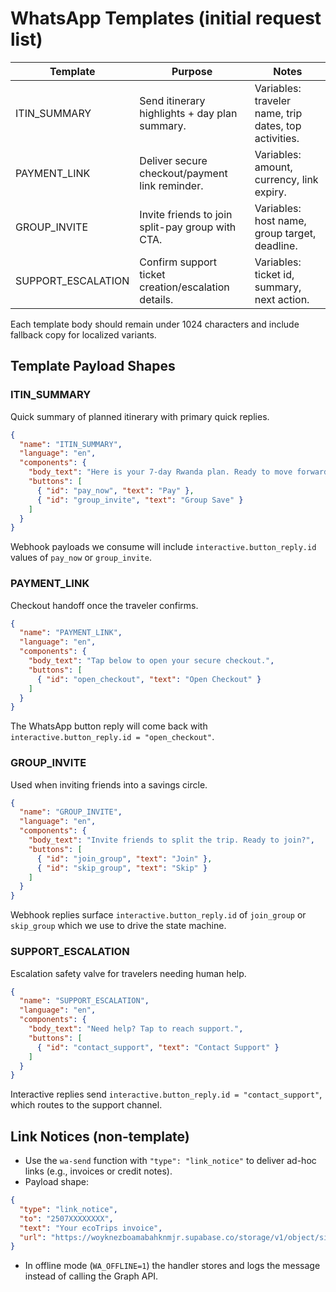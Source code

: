 # WhatsApp Templates (initial request list)

| Template | Purpose | Notes |
|----------|---------|-------|
| ITIN_SUMMARY | Send itinerary highlights + day plan summary. | Variables: traveler name, trip dates, top activities. |
| PAYMENT_LINK | Deliver secure checkout/payment link reminder. | Variables: amount, currency, link expiry. |
| GROUP_INVITE | Invite friends to join split-pay group with CTA. | Variables: host name, group target, deadline. |
| SUPPORT_ESCALATION | Confirm support ticket creation/escalation details. | Variables: ticket id, summary, next action. |

Each template body should remain under 1024 characters and include fallback copy for localized variants.

## Template Payload Shapes

### ITIN_SUMMARY
Quick summary of planned itinerary with primary quick replies.

```json
{
  "name": "ITIN_SUMMARY",
  "language": "en",
  "components": {
    "body_text": "Here is your 7-day Rwanda plan. Ready to move forward?",
    "buttons": [
      { "id": "pay_now", "text": "Pay" },
      { "id": "group_invite", "text": "Group Save" }
    ]
  }
}
```

Webhook payloads we consume will include `interactive.button_reply.id` values of `pay_now` or `group_invite`.

### PAYMENT_LINK
Checkout handoff once the traveler confirms.

```json
{
  "name": "PAYMENT_LINK",
  "language": "en",
  "components": {
    "body_text": "Tap below to open your secure checkout.",
    "buttons": [
      { "id": "open_checkout", "text": "Open Checkout" }
    ]
  }
}
```

The WhatsApp button reply will come back with `interactive.button_reply.id = "open_checkout"`.

### GROUP_INVITE
Used when inviting friends into a savings circle.

```json
{
  "name": "GROUP_INVITE",
  "language": "en",
  "components": {
    "body_text": "Invite friends to split the trip. Ready to join?",
    "buttons": [
      { "id": "join_group", "text": "Join" },
      { "id": "skip_group", "text": "Skip" }
    ]
  }
}
```

Webhook replies surface `interactive.button_reply.id` of `join_group` or `skip_group` which we use to drive the state machine.

### SUPPORT_ESCALATION
Escalation safety valve for travelers needing human help.

```json
{
  "name": "SUPPORT_ESCALATION",
  "language": "en",
  "components": {
    "body_text": "Need help? Tap to reach support.",
    "buttons": [
      { "id": "contact_support", "text": "Contact Support" }
    ]
  }
}
```

Interactive replies send `interactive.button_reply.id = "contact_support"`, which routes to the support channel.

## Link Notices (non-template)
- Use the `wa-send` function with `"type": "link_notice"` to deliver ad-hoc links (e.g., invoices or credit notes).
- Payload shape:

```json
{
  "type": "link_notice",
  "to": "2507XXXXXXXX",
  "text": "Your ecoTrips invoice",
  "url": "https://woyknezboamabahknmjr.supabase.co/storage/v1/object/sign/invoices/INV..."
}
```

- In offline mode (`WA_OFFLINE=1`) the handler stores and logs the message instead of calling the Graph API.
